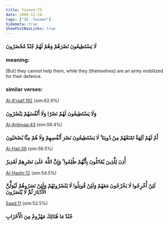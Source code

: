 ```yaml
---
title: Yaseen:75
date: 2009-12-24
tags: ["36 .Yaseen"]
hidemeta: true 
ShowPostNavLinks: true 
---
```

### لَا يَسْتَطِيعُونَ نَصْرَهُمْ وَهُمْ لَهُمْ جُنْدٌ مُحْضَرُونَ
### meaning: 
[But] they cannot help them, while they [themselves] are an army mobilized for their defence.
### similar verses: 

[Al-A'raaf:192](/7/192) (sim:62.6%)

### وَلَا يَسْتَطِيعُونَ لَهُمْ نَصْرًا وَلَا أَنْفُسَهُمْ يَنْصُرُونَ

[Al-Anbiyaa:43](/21/43) (sim:59.4%)

### أَمْ لَهُمْ آلِهَةٌ تَمْنَعُهُمْ مِنْ دُونِنَا ۚ لَا يَسْتَطِيعُونَ نَصْرَ أَنْفُسِهِمْ وَلَا هُمْ مِنَّا يُصْحَبُونَ

[Al-Hajj:39](/22/39) (sim:56.5%)

### أُذِنَ لِلَّذِينَ يُقَاتَلُونَ بِأَنَّهُمْ ظُلِمُوا ۚ وَإِنَّ اللَّهَ عَلَىٰ نَصْرِهِمْ لَقَدِيرٌ

[Al-Hashr:12](/59/12) (sim:54.5%)

### لَئِنْ أُخْرِجُوا لَا يَخْرُجُونَ مَعَهُمْ وَلَئِنْ قُوتِلُوا لَا يَنْصُرُونَهُمْ وَلَئِنْ نَصَرُوهُمْ لَيُوَلُّنَّ الْأَدْبَارَ ثُمَّ لَا يُنْصَرُونَ

[Saad:11](/38/11) (sim:52.5%)

### جُنْدٌ مَا هُنَالِكَ مَهْزُومٌ مِنَ الْأَحْزَابِ

